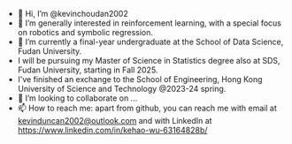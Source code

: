 - 👋 Hi, I’m @kevinchoudan2002
- 👀 I’m generally interested in reinforcement learning, with a special focus on robotics and symbolic regression.
- 🌱 I’m currently a final-year undergraduate at the School of Data Science, Fudan University.
- I will be pursuing my Master of Science in Statistics degree also at SDS, Fudan University, starting in Fall 2025.
- I've finished an exchange to the School of Engineering, Hong Kong University of Science and Technology @2023-24 spring.
- 💞️ I’m looking to collaborate on ...
- 📫 How to reach me: apart from github, you can reach me with email at kevinduncan2002@outlook.com and with LinkedIn at https://www.linkedin.com/in/kehao-wu-63164828b/

<!---
kevinchoudan2002/kevinchoudan2002 is a ✨ special ✨ repository because its `README.md` (this file) appears on your GitHub profile.
You can click the Preview link to take a look at your changes.
--->
